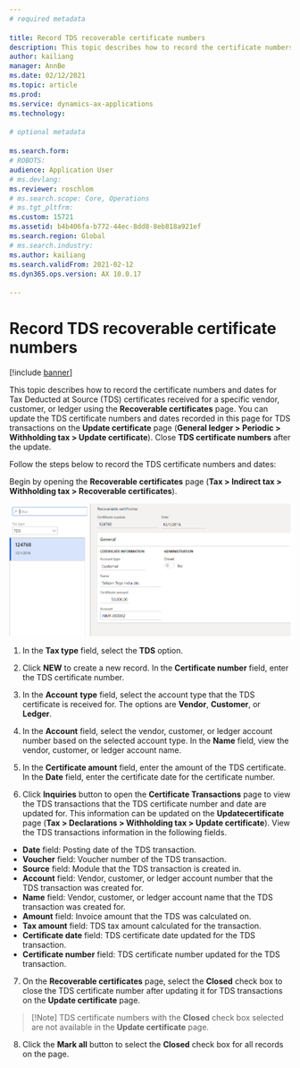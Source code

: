 ```yaml
---
# required metadata

title: Record TDS recoverable certificate numbers
description: This topic describes how to record the certificate numbers and dates for TDS certificates received for a specific vendor, customer, or ledger using the Recoverable certificates page.
author: kailiang
manager: AnnBe
ms.date: 02/12/2021
ms.topic: article
ms.prod: 
ms.service: dynamics-ax-applications
ms.technology: 

# optional metadata

ms.search.form: 
# ROBOTS: 
audience: Application User
# ms.devlang: 
ms.reviewer: roschlom
# ms.search.scope: Core, Operations
# ms.tgt_pltfrm: 
ms.custom: 15721
ms.assetid: b4b406fa-b772-44ec-8dd8-8eb818a921ef
ms.search.region: Global
# ms.search.industry: 
ms.author: kailiang
ms.search.validFrom: 2021-02-12
ms.dyn365.ops.version: AX 10.0.17

---
```


# Record TDS recoverable certificate numbers

[!include [banner](../includes/banner.md)]

This topic describes how to record the certificate numbers and dates for Tax Deducted at Source (TDS) certificates received for a specific vendor, customer, or ledger using the **Recoverable certificates** page. You can update the TDS certificate numbers and dates recorded in this page for TDS transactions on the **Update certificate** page (**General ledger > Periodic > Withholding tax > Update certificate**). Close **TDS certificate numbers** after the update.

Follow the steps below to record the TDS certificate numbers and dates:

 Begin by opening the **Recoverable certificates** page (**Tax > Indirect tax > Withholding tax > Recoverable certificates**).

[![Recoverable certificates](./media/apac-ind-TDS-49.png)](./media/apac-ind-TDS-49.png) 

1. In the **Tax type** field, select the **TDS** option.

2. Click **NEW** to create a new record. In the **Certificate number** field, enter the TDS certificate number.

3. In the **Account** **type** field, select the account type that the TDS certificate is received for. The options are **Vendor**, **Customer**, or **Ledger**.

4. In the **Account** field, select the vendor, customer, or ledger account number based on the selected account type. In the **Name** field, view the vendor, customer, or ledger account name.

5.  In the **Certificate amount** field, enter the amount of the TDS certificate. In the **Date** field, enter the certificate date for the certificate number.

6. Click **Inquiries** button to open the **Certificate Transactions** page to view the TDS transactions that the TDS certificate number and date are updated for. This information can be updated on the **Updatecertificate** page (**Tax > Declarations > Withholding tax > Update certificate**). View the TDS transactions information in the following fields.

- **Date** field: Posting date of the TDS transaction.
- **Voucher** field: Voucher number of the TDS transaction.
- **Source** field: Module that the TDS transaction is created in.
- **Account** field: Vendor, customer, or ledger account number that the TDS transaction was created for.
- **Name** field: Vendor, customer, or ledger account name that the TDS transaction was created for.
- **Amount** field: Invoice amount that the TDS was calculated on.
- **Tax amount** field: TDS tax amount calculated for the transaction.
- **Certificate date** field: TDS certificate date updated for the TDS transaction.
- **Certificate number** field: TDS certificate number updated for the TDS transaction.

7. On the **Recoverable certificates** page, select the **Closed** check box to close the TDS certificate number after updating it for TDS transactions on the **Update certificate** page.

>   [!Note]
>   TDS certificate numbers with the **Closed** check box selected are not available in the **Update certificate** page.  

8. Click the **Mark all** button to select the **Closed** check box for all records on the page.

